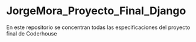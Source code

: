 # JorgeMora_Proyecto_Final_Django
En este repositorio se concentran todas las especificaciones del proyecto final de Coderhouse

